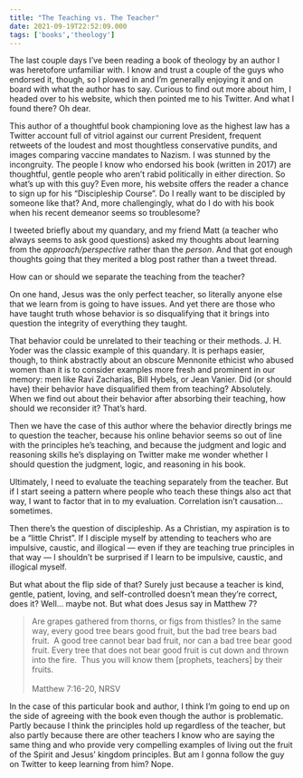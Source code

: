 ```yaml
---
title: "The Teaching vs. The Teacher"
date: 2021-09-19T22:52:09.000
tags: ['books','theology']
---
```


The last couple days I’ve been reading a book of theology by an author I was heretofore unfamiliar with. I know and trust a couple of the guys who endorsed it, though, so I plowed in and I’m generally enjoying it and on board with what the author has to say. Curious to find out more about him, I headed over to his website, which then pointed me to his Twitter. And what I found there? Oh dear.

This author of a thoughtful book championing love as the highest law has a Twitter account full of vitriol against our current President, frequent retweets of the loudest and most thoughtless conservative pundits, and images comparing vaccine mandates to Nazism. I was stunned by the incongruity. The people I know who endorsed his book (written in 2017) are thoughtful, gentle people who aren’t rabid politically in either direction. So what’s up with this guy? Even more, his website offers the reader a chance to sign up for his “Discipleship Course”. Do I really want to be discipled by someone like that? And, more challengingly, what do I do with his book when his recent demeanor seems so troublesome?

I tweeted briefly about my quandary, and my friend Matt (a teacher who always seems to ask good questions) asked my thoughts about learning from the _approach/perspective_ rather than the _person_. And that got enough thoughts going that they merited a blog post rather than a tweet thread.

How can or should we separate the teaching from the teacher?

On one hand, Jesus was the only perfect teacher, so literally anyone else that we learn from is going to have issues. And yet there are those who have taught truth whose behavior is so disqualifying that it brings into question the integrity of everything they taught.

That behavior could be unrelated to their teaching or their methods. J. H. Yoder was the classic example of this quandary. It is perhaps easier, though, to think abstractly about an obscure Mennonite ethicist who abused women than it is to consider examples more fresh and prominent in our memory: men like Ravi Zacharias, Bill Hybels, or Jean Vanier. Did (or should have) their behavior have disqualified them from teaching? Absolutely. When we find out about their behavior after absorbing their teaching, how should we reconsider it? That’s hard.

Then we have the case of this author where the behavior directly brings me to question the teacher, because his online behavior seems so out of line with the principles he’s teaching, and because the judgment and logic and reasoning skills he’s displaying on Twitter make me wonder whether I should question the judgment, logic, and reasoning in his book.

Ultimately, I need to evaluate the teaching separately from the teacher. But if I start seeing a pattern where people who teach these things also act that way, I want to factor that in to my evaluation. Correlation isn’t causation… sometimes.

Then there’s the question of discipleship. As a Christian, my aspiration is to be a “little Christ”. If I disciple myself by attending to teachers who are impulsive, caustic, and illogical — even if they are teaching true principles in that way — I shouldn’t be surprised if I learn to be impulsive, caustic, and illogical myself.

But what about the flip side of that? Surely just because a teacher is kind, gentle, patient, loving, and self-controlled doesn’t mean they’re correct, does it? Well… maybe not. But what does Jesus say in Matthew 7?

> Are grapes gathered from thorns, or figs from thistles? In the same way, every good tree bears good fruit, but the bad tree bears bad fruit.  A good tree cannot bear bad fruit, nor can a bad tree bear good fruit. Every tree that does not bear good fruit is cut down and thrown into the fire.  Thus you will know them \[prophets, teachers\] by their fruits.
> <br/>  
> Matthew 7:16-20, NRSV

In the case of this particular book and author, I think I’m going to end up on the side of agreeing with the book even though the author is problematic. Partly because I think the principles hold up regardless of the teacher, but also partly because there are other teachers I know who are saying the same thing and who provide very compelling examples of living out the fruit of the Spirit and Jesus’ kingdom principles. But am I gonna follow the guy on Twitter to keep learning from him? Nope.
